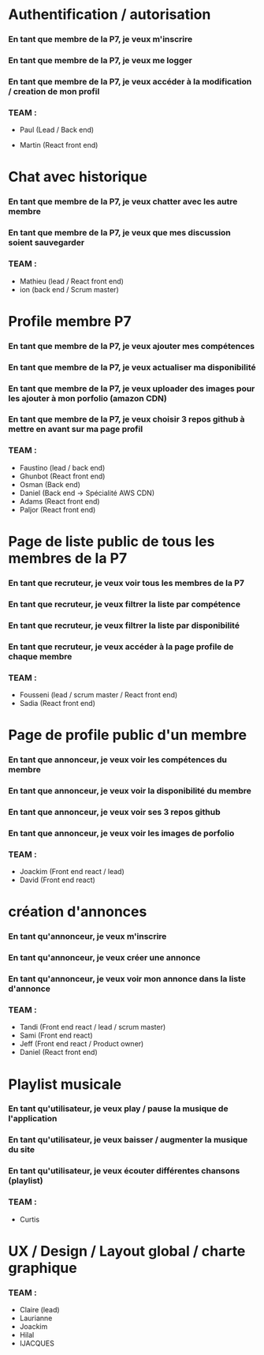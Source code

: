 # Authentification / autorisation

### En tant que membre de la P7, je veux m'inscrire
### En tant que membre de la P7, je veux me logger
### En tant que membre de la P7, je veux accéder à la modification / creation de mon profil

### TEAM :

* Paul (Lead / Back end)

* Martin (React front end)

# Chat avec historique

### En tant que membre de la P7, je veux chatter avec les autre membre
### En tant que membre de la P7, je veux que mes discussion soient sauvegarder

### TEAM :

* Mathieu (lead / React front end)
* ion (back end / Scrum master)

# Profile membre P7

### En tant que membre de la P7, je veux ajouter mes compétences
### En tant que membre de la P7, je veux actualiser ma disponibilité
### En tant que membre de la P7, je veux uploader des images pour les ajouter à mon porfolio (amazon CDN)
### En tant que membre de la P7, je veux choisir 3 repos github à mettre en avant sur ma page profil


### TEAM :

* Faustino (lead / back end)
* Ghunbot (React front end)
* Osman (Back end)
* Daniel (Back end -> Spécialité AWS CDN)
* Adams (React front end)
* Paljor (React front end)

# Page de liste public de tous les membres de la P7

### En tant que recruteur, je veux voir tous les membres de la P7
### En tant que recruteur, je veux filtrer la liste par compétence
### En tant que recruteur, je veux filtrer la liste par disponibilité
### En tant que recruteur, je veux accéder à la page profile de chaque membre

### TEAM :

* Fousseni (lead / scrum master / React front end)
* Sadia (React front end)

# Page de profile public d'un membre

### En tant que annonceur, je veux voir les compétences du membre
### En tant que annonceur, je veux voir la disponibilité du membre
### En tant que annonceur, je veux voir ses 3 repos github
### En tant que annonceur, je veux voir les images de porfolio

### TEAM :

* Joackim (Front end react / lead)
* David (Front end react)

# création d'annonces

### En tant qu'annonceur, je veux m'inscrire
### En tant qu'annonceur, je veux créer une annonce
### En tant qu'annonceur, je veux voir mon annonce dans la liste d'annonce

### TEAM :

* Tandi (Front end react / lead / scrum master)
* Sami (Front end react)
* Jeff (Front end react / Product owner)
* Daniel (React front end)

# Playlist musicale

### En tant qu'utilisateur, je veux play / pause la musique de l'application
### En tant qu'utilisateur, je veux baisser / augmenter la musique du site
### En tant qu'utilisateur, je veux écouter différentes chansons (playlist)

### TEAM :

* Curtis

# UX / Design / Layout global / charte graphique


### TEAM :

* Claire (lead)
* Laurianne
* Joackim
* Hilal
* IJACQUES


